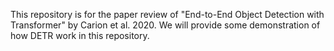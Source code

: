 This repository is for the paper review of "End-to-End Object Detection with Transformer" by Carion et al. 2020. We will provide some demonstration of how DETR work in this repository. 
